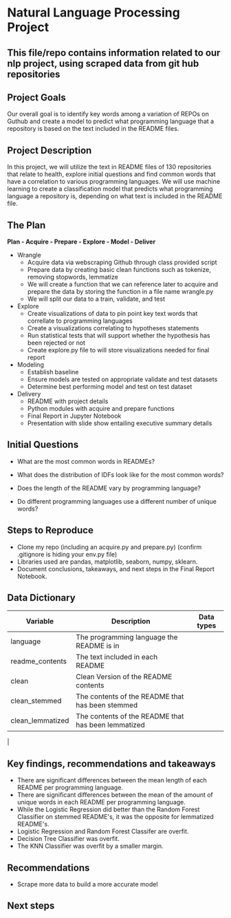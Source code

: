 # Natural Language Processing Project 

## This file/repo contains information related to our nlp project, using scraped data from git hub repositories


## Project Goals
Our overall goal is to identify key words among a variation of REPOs on Guthub and create a model to predict what programming language that a repository is based on the text included in the README files.

## Project Description
In this project, we will utilize the text in README files of 130 repositories that relate to health, explore initial questions and find common words that have a correlation to various programming languages.  We will use machine learning to create a classification model that predicts what programming language a repository is, depending on what text is included in the README file.


## The Plan

**Plan - Acquire - Prepare - Explore - Model - Deliver**

- Wrangle
    - Acquire data via webscraping Github through class provided script
    - Prepare data by creating basic clean functions such as tokenize, removing stopwords, lemmatize
    - We will create a function that we can reference later to acquire and prepare the data by storing the function in a file name wrangle.py
    - We will split our data to a train, validate, and test
- Explore
    - Create visualizations of data to pin point key text words that correllate to programming languages
    - Create a visualizations correlating to hypotheses statements
    - Run statistical tests that will support whether the hypothesis has been rejected or not
    - Create explore.py file to will store visualizations needed for final report
- Modeling
    - Establish baseline
    - Ensure models are tested on appropriate validate and test datasets
    - Determine best performing model and test on test dataset
- Delivery
    - README with project details
    - Python modules with acquire and prepare functions
    - Final Report in Jupyter Notebook
    - Presentation with slide show entailing executive summary details





 
## Initial Questions

- What are the most common words in READMEs?

- What does the distribution of IDFs look like for the most common words?

- Does the length of the README vary by programming language?

- Do different programming languages use a different number of unique words?




##  Steps to Reproduce
- Clone my repo (including an acquire.py and prepare.py) (confirm .gitignore is hiding your env.py file)
- Libraries used are pandas, matplotlib, seaborn, numpy, sklearn.
- Document conclusions, takeaways, and next steps in the Final Report Notebook.





## Data Dictionary

 

| Variable          | Description                                                  |Data types|
| ----------------- | -----------------------------------------------------------  |----------|
| language          |The programming language the README is in                     |          |
| readme_contents   |The text included in each README                              |          |
| clean             |Clean Version of the README contents                          |          |
| clean_stemmed     |The contents of the README that has been stemmed              |          |
| clean_lemmatized  |The contents of the README that has been lemmatized           |          |
| 
 
## Key findings, recommendations and takeaways
- There are significant differences between the mean length of each README per programming language.
- There are significant differences between the mean of the amount of unique words in each README per programming language.
- While the Logistic Regression did better than the Random Forest Classifier on stemmed README's, it was the opposite for lemmatized README's.
- Logistic Regression and Random Forest Classifer are overfit.
- Decision Tree Classifier was overfit.
- The KNN Classifier was overfit by a smaller margin.
 

 
## Recommendations
- Scrape more data to build a more accurate model
 

## Next steps